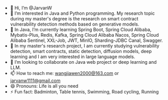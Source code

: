 - 👋 Hi, I’m @JarvanW
- 👀 I’m interested in Java and Python programming. My research topic during my master's degree is the research on smart contract vulnerability detection methods based on generative models.
- 🌱 In Java, I’m currently learning Spring Boot, Spring Cloud Alibaba, Mybatis-Plus, Redis, Kafka, Spring Cloud Alibaba Nacos, Spring Cloud Alibaba Sentinel, XXL-Job, JWT, MinIO, Sharding-JDBC Canal, Swagger.
- 🌱 In my master's research project, I am currently studying vulnerability detection, smart contracts, static detection, diffusion models, deep learning and I am very interested in large language models.
- 💞️ I’m looking to collaborate on Java web project or deep learning and LLM.
- 📫 How to reach me: wangjiawen2000@163.com or jarvanw1111@gmail.com
- 😄 Pronouns: Life is all you need
- ⚡ Fun fact: Badminton, Table tennis, Swimming, Road cycling, Running
